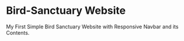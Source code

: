 # Bird-Sanctuary Website 

My First Simple Bird Sanctuary Website with Responsive Navbar and its Contents.
